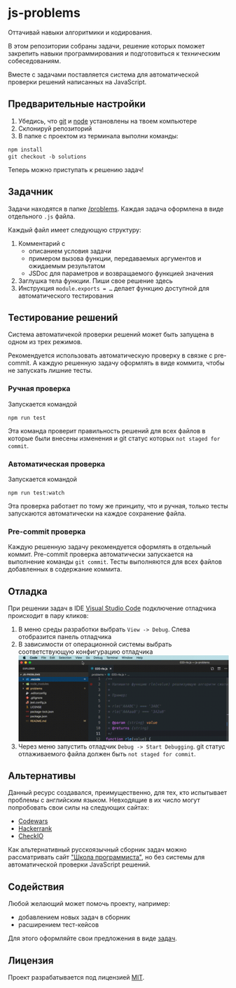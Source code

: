 # js-problems

Оттачивай навыки алгоритмики и кодирования.

В этом репозитории собраны задачи, решение которых поможет закрепить навыки программирования и подготовиться к техническим собеседованиям.

Вместе с задачами поставляется система для автоматической проверки решений написанных на JavaScript.

## Предварительные настройки

1. Убедись, что [git](https://git-scm.com/downloads) и [node](https://nodejs.org/en/download/) установлены на твоем компьютере
2. Склонируй репозиторий
3. В папке с проектом из терминала выполни команды:

```
npm install
git checkout -b solutions
```

Теперь можно приступать к решению задач!

## Задачник

Задачи находятся в папке [/problems](/problems). Каждая задача оформлена в виде отдельного `.js` файла.

Каждый файл имеет следующую структуру:

1. Комментарий с
    - описанием условия задачи
    - примером вызова функции, передаваемых аргументов и ожидаемым результатом
    - JSDoc для параметров и возвращаемого функцией значения
2. Заглушка тела функции. Пиши свое решение здесь
3. Инструкция `module.exports = …` делает функцию доступной для автоматического тестирования

## Тестирование решений

Система автоматичекой проверки решений может быть запущена в одном из трех режимов.

Рекомендуется использовать автоматическую проверку в связке с pre-commit. А каждую решенную задачу оформлять в виде коммита, чтобы не запускать лишние тесты.

### Ручная проверка

Запускается командой

```
npm run test
```

Эта команда проверит правильность решений для всех файлов в которые были внесены изменения и git статус которых `not staged for commit`.

### Автоматическая проверка

Запускается командой

```
npm run test:watch
```

Эта проверка работает по тому же принципу, что и ручная, только тесты запускаются автоматически на каждое сохранение файла.

### Pre-commit проверка

Каждую решенную задачу рекомендуется оформлять в отдельный коммит. Pre-commit проверка автоматически запускается на выполнение команды `git commit`. Тесты выполняются для всех файлов добавленных в содержание коммита.

## Отладка

При решении задач в IDE [Visual Studio Code](https://code.visualstudio.com/Download) подключение отладчика происходит в пару кликов:

1. В меню среды разработки выбрать `View -> Debug`. Слева отобразится панель отладчика
2. В зависимости от операционной системы выбрать соответствующую конфигурацию отладчика ![Демонстрация выбора конфигурации отладчика](/static/configure-debug.gif)
3. Через меню запустить отладчик `Debug -> Start Debugging`. git статус отлаживаемого файла должен быть `not staged for commit`.

## Альтернативы

Данный ресурс создавался, преимущественно, для тех, кто испытывает проблемы с английским языком. Невходящие в их число могут попробовать свои силы на следующих сайтах:

-   [Codewars](https://www.codewars.com/?language=javascript)
-   [Hackerrank](https://www.hackerrank.com/dashboard)
-   [CheckIO](https://js.checkio.org/)

Как альтернативный русскоязычный сборник задач можно рассматривать сайт ["Школа программиста"](http://acmp.ru/), но без системы для автоматической проверки JavaScript решений.

## Содействия

Любой желающий может помочь проекту, например:

-   добавлением новых задач в сборник
-   расширением тест-кейсов

Для этого оформляйте свои предложения в виде [задач](https://github.com/mbelsky/js-problems/issues/new).

## Лицензия

Проект разрабатывается под лицензией [MIT](LICENSE).

